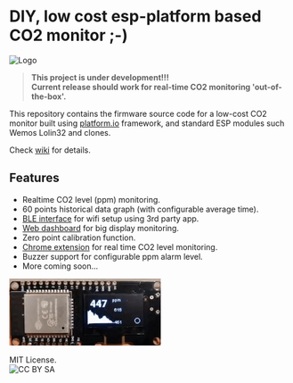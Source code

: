 # DIY, low cost esp-platform based CO2 monitor ;-)
![Logo](https://github.com/oskrs111/diy-co2-monitor/blob/main/img/logo.png)

> **This project is under development!!!** \
> **Current release should work for real-time CO2 monitoring 'out-of-the-box'.**

This repository contains the firmware source code for a low-cost CO2 monitor built using [platform.io](https://docs.platformio.org/en/latest/what-is-platformio.html) framework, and standard ESP modules such Wemos Lolin32 and clones.

Check [wiki](https://github.com/oskrs111/diy-co2-monitor/wiki) for details.

## **Features**

- Realtime CO2 level (ppm) monitoring.
- 60 points historical data graph (with configurable average time).
- [BLE interface](https://github.com/oskrs111/diy-co2-monitor/wiki/BLE-Interface) for wifi setup using 3rd party app.
- [Web dashboard](https://github.com/oskrs111/diy-co2-monitor/wiki/Web-Interface) for big display monitoring.
- Zero point calibration function.
- [Chrome extension](https://github.com/oskrs111/diy-co2-monitor-chrome-extension) for real time CO2 level monitoring.
- Buzzer support for configurable ppm alarm level.
- More coming soon...

![prototype picture](./img/diy-co2-monitor-live-1.gif)

MIT License. \
![CC BY SA](https://i.creativecommons.org/l/by-sa/4.0/88x31.png)
